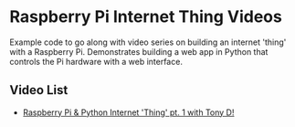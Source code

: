 # Raspberry Pi Internet Thing Videos
Example code to go along with video series on building an internet 'thing' with a Raspberry Pi.  Demonstrates building a web app in Python that controls the Pi hardware with a web interface.

## Video List
* [Raspberry Pi & Python Internet 'Thing' pt. 1 with Tony D!](https://www.youtube.com/watch?v=L55QYFnnrgo)
